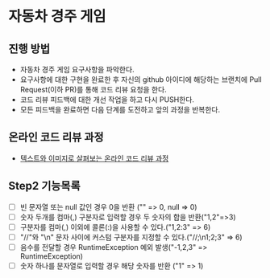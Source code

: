 # 자동차 경주 게임

## 진행 방법

* 자동차 경주 게임 요구사항을 파악한다.
* 요구사항에 대한 구현을 완료한 후 자신의 github 아이디에 해당하는 브랜치에 Pull Request(이하 PR)를 통해 코드 리뷰 요청을 한다.
* 코드 리뷰 피드백에 대한 개선 작업을 하고 다시 PUSH한다.
* 모든 피드백을 완료하면 다음 단계를 도전하고 앞의 과정을 반복한다.

## 온라인 코드 리뷰 과정

* [텍스트와 이미지로 살펴보는 온라인 코드 리뷰 과정](https://github.com/next-step/nextstep-docs/tree/master/codereview)

## Step2 기능목록

- [ ] 빈 문자열 또는 null 값인 경우 0을 반환 ("" => 0, null => 0)
- [ ] 숫자 두개를 컴마(,) 구분자로 입력할 경우 두 숫자의 합을 반환("1,2"=>3)
- [ ] 구분자를 컴마(,) 이외에 콜론(:)을 사용할 수 있다.("1,2:3" => 6)
- [ ] "//"와 "\n" 문자 사이에 커스텀 구분자를 지정할 수 있다.("//;\n1;2;3" => 6)
- [ ] 음수를 전달할 경우 RuntimeException 예외 발생("-1,2,3" => RuntimeException)
- [ ] 숫자 하나를 문자열로 입력할 경우 해당 숫자를 반환 ("1" => 1)
